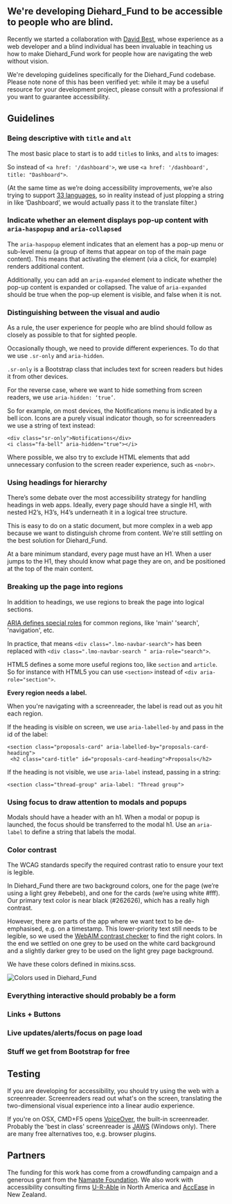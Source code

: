 ## We're developing Diehard_Fund to be accessible to people who are blind.

Recently we started a collaboration with [David Best](http://davidbest.ca/), whose experience as a web developer and a blind individual has been invaluable in teaching us how to make Diehard_Fund work for people how are navigating the web without vision.

We're developing guidelines specifically for the Diehard_Fund codebase. Please note none of this has been verified yet: while it may be a useful resource for your development project, please consult with a professional if you want to guarantee accessibility.

## Guidelines

###  Being descriptive with `title` and `alt`

The most basic place to start is to add `title`s to links, and `alt`s to images:

So instead of `<a href: '/dashboard'>`, we use `<a href: '/dashboard', title: "Dashboard">`.

(At the same time as we’re doing accessibility improvements, we’re also trying to support [33 languages](https://www.diehard_fund.org/translation), so in reality instead of just plopping a string in like ‘Dashboard’, we would actually pass it to the translate filter.)

### Indicate whether an element displays pop-up content with `aria-haspopup` and `aria-collapsed`

The `aria-haspopup` element indicates that an element has a pop-up menu or sub-level menu (a group of items that appear on top of the main page content). This means that activating the element (via a click, for example) renders additional content.

Additionally, you can add an `aria-expanded` element to indicate whether the pop-up content is expanded or collapsed. The value of `aria-expanded` should be true when the pop-up element is visible, and false when it is not.

### Distinguishing between the visual and audio

As a rule, the user experience for people who are blind should follow as closely as possible to that for sighted people.

Occasionally though, we need to provide different experiences. To do that we use `.sr-only` and `aria-hidden`.

`.sr-only` is a Bootstrap class that includes text for screen readers but hides it from other devices.

For the reverse case, where we want to hide something from screen readers, we use `aria-hidden: ‘true’`.

So for example, on most devices, the Notifications menu is indicated by a bell icon. Icons are a purely visual indicator though, so for screenreaders we use a string of text instead:

```
<div class="sr-only">Notifications</div>
<i class="fa-bell" aria-hidden="true"></i>
```

Where possible, we also try to exclude HTML elements that add unnecessary confusion to the screen reader experience, such as `<nobr>`.

### Using headings for hierarchy

There’s some debate over the most accessibility strategy for handling headings in web apps. Ideally, every page should have a single H1, with nested H2’s, H3’s, H4’s underneath it in a logical tree structure.

This is easy to do on a static document, but more complex in a web app because we want to distinguish chrome from content. We're still settling on the best solution for Diehard_Fund.

At a bare minimum standard, every page must have an H1. When a user jumps to the H1, they should know what page they are on, and be positioned at the top of the main content.

### Breaking up the page into regions

In addition to headings, we use regions to break the page into logical sections.

[ARIA defines special roles](http://www.webteacher.ws/2010/10/14/aria-roles-101/) for common regions, like 'main' 'search', 'navigation', etc.

In practice, that means `<div class=".lmo-navbar-search">` has been replaced with `<div class=".lmo-navbar-search
" aria-role="search">`.

HTML5 defines a some more useful regions too, like `section` and `article`. So for instance with HTML5 you can use `<section>` instead of `<div aria-role="section">`.

**Every region needs a label.**

When you're navigating with a screenreader, the label is read out as you hit each region.

If the heading is visible on screen, we use `aria-labelled-by` and pass in the id of the label:

```
<section class="proposals-card" aria-labelled-by="proposals-card-heading">
 <h2 class="card-title" id="proposals-card-heading">Proposals</h2>
```

If the heading is not visible, we use `aria-label` instead, passing in a string:

`<section class="thread-group" aria-label: "Thread group">`

### Using focus to draw attention to modals and popups

Modals should have a header with an h1. When a modal or popup is launched, the focus should be transferred to the modal h1. Use an `aria-label` to define a string that labels the modal.

### Color contrast

The WCAG standards specify the required contrast ratio to ensure your text is legible.

In Diehard_Fund there are two background colors, one for the page (we’re using a light grey #ebebeb), and one for the cards (we’re using white #fff). Our primary text color is near black (#262626), which has a really high contrast.

However, there are parts of the app where we want text to be de-emphasised, e.g. on a timestamp. This lower-priority text still needs to be legible, so we used the [WebAIM contrast checker](http://webaim.org/resources/contrastchecker/) to find the right colors. In the end we settled on one grey to be used on the white card background and a slightly darker grey to be used on the light grey page background.

We have these colors defined in mixins.scss.

![Colors used in Diehard_Fund](http://i.imgur.com/dRFmrET.png)

### Everything interactive should probably be a form
### Links + Buttons
### Live updates/alerts/focus on page load
### Stuff we get from Bootstrap for free

## Testing

If you are developing for accessibility, you should try using the web with a screenreader. Screenreaders read out what's on the screen, translating the two-dimensional visual experience into a linear audio experience.

If you're on OSX, CMD+F5 opens [VoiceOver](https://www.apple.com/nz/accessibility/osx/voiceover/), the built-in screenreader. Probably the 'best in class' screenreader is [JAWS](http://www.freedomscientific.com/Products/Blindness/JAWS) (Windows only). There are many free alternatives too, e.g. browser plugins.
## Partners

The funding for this work has come from a crowdfunding campaign and a generous grant from the [Namaste Foundation](http://www.namaste.org/blog/collaborative-decision-making-with-diehard_fund). We also work with accessibility consulting firms [U-R-Able](http://u-r-able.com) in North America and [AccEase](http://www.accease.com/) in New Zealand.
